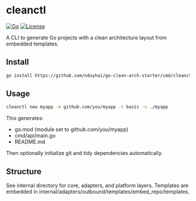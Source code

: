 # cleanctl

[![Go](https://img.shields.io/badge/go-1.24+-blue)](https://go.dev/)
[![License](https://img.shields.io/github/license/you/cleanctl)](LICENSE)

A CLI to generate Go projects with a clean architecture layout from embedded templates.

## Install

```bash
go install https://github.com/nduyhai/go-clean-arch-starter/cmd/cleanctl@latest
```

## Usage

```bash
cleanctl new myapp -m github.com/you/myapp -t basic -o ./myapp
```

This generates:
- go.mod (module set to github.com/you/myapp)
- cmd/api/main.go
- README.md

Then optionally initialize git and tidy dependencies automatically.

## Structure

See internal directory for core, adapters, and platform layers. Templates are embedded in internal/adapters/outbound/templates/embed_repo/templates.
